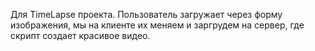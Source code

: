Для TimeLapse проекта. Пользователь загружает через форму изображения, мы на клиенте их меняем и заргрудем на сервер, где скрипт создает красивое видео.